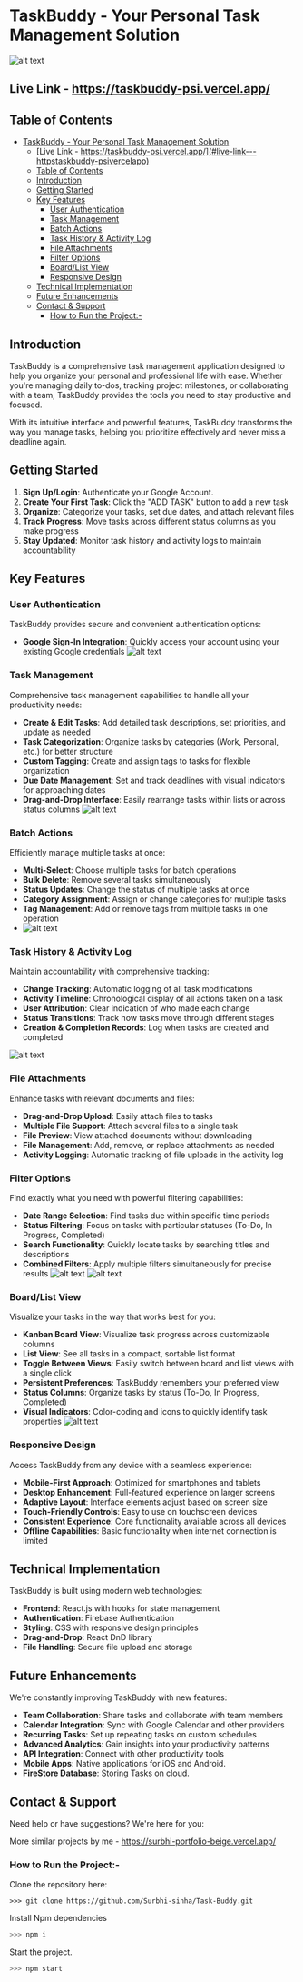 # TaskBuddy - Your Personal Task Management Solution

![alt text](Images/image.png)

## Live Link - https://taskbuddy-psi.vercel.app/
## Table of Contents
- [TaskBuddy - Your Personal Task Management Solution](#taskbuddy---your-personal-task-management-solution)
  - [Live Link - https://taskbuddy-psi.vercel.app/](#live-link---httpstaskbuddy-psivercelapp)
  - [Table of Contents](#table-of-contents)
  - [Introduction](#introduction)
  - [Getting Started](#getting-started)
  - [Key Features](#key-features)
    - [User Authentication](#user-authentication)
    - [Task Management](#task-management)
    - [Batch Actions](#batch-actions)
    - [Task History \& Activity Log](#task-history--activity-log)
    - [File Attachments](#file-attachments)
    - [Filter Options](#filter-options)
    - [Board/List View](#boardlist-view)
    - [Responsive Design](#responsive-design)
  - [Technical Implementation](#technical-implementation)
  - [Future Enhancements](#future-enhancements)
  - [Contact \& Support](#contact--support)
    - [How to Run the Project:-](#how-to-run-the-project-)

## Introduction

TaskBuddy is a comprehensive task management application designed to help you organize your personal and professional life with ease. Whether you're managing daily to-dos, tracking project milestones, or collaborating with a team, TaskBuddy provides the tools you need to stay productive and focused.

With its intuitive interface and powerful features, TaskBuddy transforms the way you manage tasks, helping you prioritize effectively and never miss a deadline again.

## Getting Started

1. **Sign Up/Login**: Authenticate your Google Account.
2. **Create Your First Task**: Click the "ADD TASK" button to add a new task
3. **Organize**: Categorize your tasks, set due dates, and attach relevant files
4. **Track Progress**: Move tasks across different status columns as you make progress
5. **Stay Updated**: Monitor task history and activity logs to maintain accountability

## Key Features

### User Authentication

TaskBuddy provides secure and convenient authentication options:

- **Google Sign-In Integration**: Quickly access your account using your existing Google credentials
![alt text](Images/image-1.png)

### Task Management

Comprehensive task management capabilities to handle all your productivity needs:

- **Create & Edit Tasks**: Add detailed task descriptions, set priorities, and update as needed
- **Task Categorization**: Organize tasks by categories (Work, Personal, etc.) for better structure
- **Custom Tagging**: Create and assign tags to tasks for flexible organization
- **Due Date Management**: Set and track deadlines with visual indicators for approaching dates
- **Drag-and-Drop Interface**: Easily rearrange tasks within lists or across status columns
![alt text](Images/image-2.png)

### Batch Actions

Efficiently manage multiple tasks at once:

- **Multi-Select**: Choose multiple tasks for batch operations
- **Bulk Delete**: Remove several tasks simultaneously
- **Status Updates**: Change the status of multiple tasks at once
- **Category Assignment**: Assign or change categories for multiple tasks
- **Tag Management**: Add or remove tags from multiple tasks in one operation
- ![alt text](Images/image-3.png)

### Task History & Activity Log

Maintain accountability with comprehensive tracking:

- **Change Tracking**: Automatic logging of all task modifications
- **Activity Timeline**: Chronological display of all actions taken on a task
- **User Attribution**: Clear indication of who made each change
- **Status Transitions**: Track how tasks move through different stages
- **Creation & Completion Records**: Log when tasks are created and completed

![alt text](Images/image-4.png)

### File Attachments

Enhance tasks with relevant documents and files:

- **Drag-and-Drop Upload**: Easily attach files to tasks
- **Multiple File Support**: Attach several files to a single task
- **File Preview**: View attached documents without downloading
- **File Management**: Add, remove, or replace attachments as needed
- **Activity Logging**: Automatic tracking of file uploads in the activity log

### Filter Options

Find exactly what you need with powerful filtering capabilities:


- **Date Range Selection**: Find tasks due within specific time periods
- **Status Filtering**: Focus on tasks with particular statuses (To-Do, In Progress, Completed)
- **Search Functionality**: Quickly locate tasks by searching titles and descriptions
- **Combined Filters**: Apply multiple filters simultaneously for precise results
  ![alt text](Images/image-5.png)
![alt text](Images/image-6.png)
### Board/List View

Visualize your tasks in the way that works best for you:

- **Kanban Board View**: Visualize task progress across customizable columns
- **List View**: See all tasks in a compact, sortable list format
- **Toggle Between Views**: Easily switch between board and list views with a single click
- **Persistent Preferences**: TaskBuddy remembers your preferred view
- **Status Columns**: Organize tasks by status (To-Do, In Progress, Completed)
- **Visual Indicators**: Color-coding and icons to quickly identify task properties
![alt text](Images/image-7.png)

### Responsive Design

Access TaskBuddy from any device with a seamless experience:

- **Mobile-First Approach**: Optimized for smartphones and tablets
- **Desktop Enhancement**: Full-featured experience on larger screens
- **Adaptive Layout**: Interface elements adjust based on screen size
- **Touch-Friendly Controls**: Easy to use on touchscreen devices
- **Consistent Experience**: Core functionality available across all devices
- **Offline Capabilities**: Basic functionality when internet connection is limited

## Technical Implementation

TaskBuddy is built using modern web technologies:

- **Frontend**: React.js with hooks for state management
- **Authentication**: Firebase Authentication
- **Styling**: CSS with responsive design principles
- **Drag-and-Drop**: React DnD library
- **File Handling**: Secure file upload and storage

## Future Enhancements

We're constantly improving TaskBuddy with new features:

- **Team Collaboration**: Share tasks and collaborate with team members
- **Calendar Integration**: Sync with Google Calendar and other providers
- **Recurring Tasks**: Set up repeating tasks on custom schedules
- **Advanced Analytics**: Gain insights into your productivity patterns
- **API Integration**: Connect with other productivity tools
- **Mobile Apps**: Native applications for iOS and Android.
- **FireStore Database**: Storing Tasks on cloud. 

## Contact & Support

Need help or have suggestions? We're here for you:

More similar projects by me - https://surbhi-portfolio-beige.vercel.app/


### How to Run the Project:-

Clone the repository here:
```
>>> git clone https://github.com/Surbhi-sinha/Task-Buddy.git
```

Install Npm dependencies
```sh
>>> npm i
```

Start the project.
```sh
>>> npm start
```